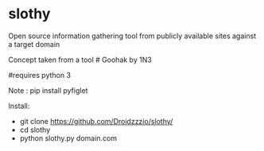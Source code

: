 # slothy
Open source information gathering tool from publicly available sites against a target domain

Concept taken from a tool # Goohak by 1N3

#requires python 3

Note : pip install pyfiglet

Install:

* git clone https://github.com/Droidzzzio/slothy/
* cd slothy
* python slothy.py domain.com
